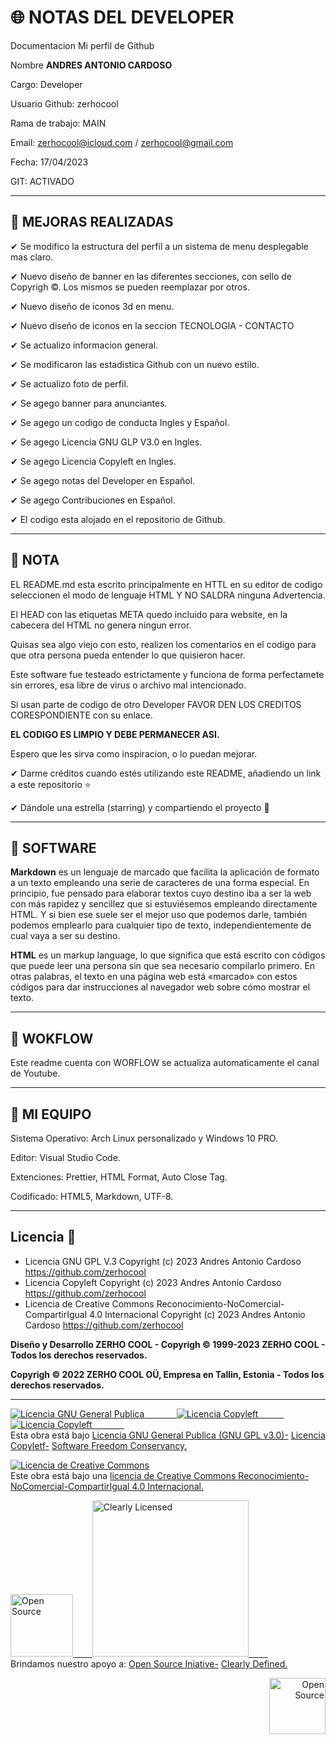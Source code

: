 # 🌐 NOTAS DEL DEVELOPER

Documentacion Mi perfil de Github

Nombre **ANDRES ANTONIO CARDOSO**

Cargo: Developer

Usuario Github: zerhocool

Rama de trabajo: MAIN

Email: zerhocool@icloud.com / zerhocool@gmail.com

Fecha: 17/04/2023

GIT: ACTIVADO

---

## 💢 MEJORAS REALIZADAS

✔ Se modifico la estructura del perfil a un sistema de menu desplegable mas claro.

✔ Nuevo diseño de banner en las diferentes secciones, con sello de Copyrigh ©. Los mismos se pueden reemplazar por otros.

✔ Nuevo diseño de iconos 3d en menu.

✔ Nuevo diseño de iconos en la seccion TECNOLOGIA - CONTACTO

✔ Se actualizo informacion general.

✔ Se modificaron las estadistica Github con un nuevo estilo.

✔ Se actualizo foto de perfil.

✔ Se agego banner para anunciantes.

✔ Se agego un codigo de conducta Ingles y Español.

✔ Se agego Licencia GNU GLP V3.0 en Ingles.

✔ Se agego Licencia Copyleft en Ingles.

✔ Se agego notas del Developer en Español.

✔ Se agego Contribuciones en Español.

✔ El codigo esta alojado en el repositorio de Github.

---

## 💢 NOTA

EL README.md esta escrito principalmente en HTTL en su editor de codigo seleccionen el modo de lenguaje HTML Y NO SALDRA ninguna Advertencia.

El HEAD con las etiquetas META quedo incluido para website, en la cabecera del HTML no genera ningun error.

Quisas sea algo viejo con esto, realizen los comentarios en el codigo para que otra persona pueda entender lo que quisieron hacer.

Este software fue testeado estrictamente y funciona de forma perfectamete sin errores, esa libre de virus o archivo mal intencionado.

Si usan parte de codigo de otro Developer FAVOR DEN LOS CREDITOS CORESPONDIENTE con su enlace.

**EL CODIGO ES LIMPIO Y DEBE PERMANECER ASI.**

Espero que les sirva como inspiracion, o lo puedan mejorar.

✔ Darme créditos cuando estés utilizando este README, añadiendo un link a este repositorio ⭐

✔ Dándole una estrella (starring) y compartiendo el proyecto 🚀

---

## 💢 SOFTWARE

**Markdown** es un lenguaje de marcado que facilita la aplicación de formato a un texto empleando una serie de caracteres de una forma especial. En principio, fue pensado para elaborar textos cuyo destino iba a ser la web con más rapidez y sencillez que si estuviésemos empleando directamente HTML. Y si bien ese suele ser el mejor uso que podemos darle, también podemos emplearlo para cualquier tipo de texto, independientemente de cual vaya a ser su destino.

**HTML** es un markup language, lo que significa que está escrito con códigos que puede leer una persona sin que sea necesario compilarlo primero. En otras palabras, el texto en una página web está «marcado» con estos códigos para dar instrucciones al navegador web sobre cómo mostrar el texto.

---

## 💢 WOKFLOW

Este readme cuenta con WORFLOW se actualiza automaticamente el canal de Youtube.

---

## 💢 MI EQUIPO

Sistema Operativo: Arch Linux personalizado y Windows 10 PRO.

Editor: Visual Studio Code.

Extenciones: Prettier, HTML Format, Auto Close Tag.

Codificado: HTML5, Markdown, UTF-8.

---

## Licencia 📄

- Licencia GNU GPL V.3 Copyright (c) 2023 Andres Antonio Cardoso <https://github.com/zerhocool>
- Licencia Copyleft Copyright (c) 2023 Andres Antonio Cardoso <https://github.com/zerhocool>
- Licencia de Creative Commons Reconocimiento-NoComercial-CompartirIgual 4.0 Internacional Copyright (c) 2023 Andres Antonio Cardoso <https://github.com/zerhocool>

**Diseño y Desarrollo ZERHO COOL - Copyrigh © 1999-2023 ZERHO COOL - Todos los derechos reservados.**

**Copyrigh © 2022 ZERHO COOL OÜ, Empresa en Tallin, Estonia - Todos los derechos reservados.**

---

<a rel="licencia" href="https://www.gnu.org/"><img alt="Licencia GNU General Publica " style="border-width:0" src="https://cdn.discordapp.com/attachments/1072960128820715602/1092305619681300520/gplv3-with-text-136x68.png" />⠀⠀⠀⠀⠀<img alt="Licencia Copyleft " style="border-width:0" src="https://cdn.discordapp.com/attachments/1072960128820715602/1092463443912708116/copyleftorg-green-stylized.png" />⠀⠀⠀⠀<img alt="Licencia Copyleft " style="border-width:0" src="https://cdn.discordapp.com/attachments/1072960128820715602/1092474752779694181/conservancy-header.png" />⠀⠀⠀⠀⠀</a><br />Esta obra está bajo <a rel="licencia" href="https://www.gnu.org/licenses/gpl-3.0.html">Licencia GNU General Publica (GNU GPL v3.0)-</a>
<a rel="licencia" href="http://next.copyleft.org/pages/current-release.html">Licencia Copyletf-</a>
<a rel="licencia" href="http://next.copyleft.org/pages/current-release.html">Software Freedom Conservancy.</a>

<a rel="license" href="http://creativecommons.org/licenses/by-nc-sa/4.0/"><img alt="Licencia de Creative Commons" style="border-width:0" src="https://i.creativecommons.org/l/by-nc-sa/4.0/88x31.png" /></a><br />Este obra está bajo una <a rel="license" href="http://creativecommons.org/licenses/by-nc-sa/4.0/">licencia de Creative Commons Reconocimiento-NoComercial-CompartirIgual 4.0 Internacional.</a>

<a rel="licencia" href="https://opensource.org//"><img alt="Open Source" style="border-width:0" src="https://cdn.discordapp.com/attachments/1072960128820715602/1156244833363566716/os5.png?ex=6514446a&is=6512f2ea&hm=8e7ac1e9d3a95477e0c058cf8b83b9f98b9b84a87f6669c556673483d828c320&" width="100" />⠀⠀⠀<img alt="Clearly Licensed " style="border-width:0" src="https://cdn.discordapp.com/attachments/1072960128820715602/1156319005875896411/ClearlyLicensed_color_h.png?ex=6514897e&is=651337fe&hm=e52082d0d4d77a6c6dfc4d0786a39a5d2db817ebd766a65b460f6f4cf975b8f0&" width="250" />⠀⠀⠀</a><br />Brindamos nuestro apoyo a: <a rel="licencia" href="https://opensource.org/programs/">Open Source Iniative-</a>
<a rel="licencia" href="https://clearlydefined.io/about">Clearly Defined.</a>

<p align="right">
  <a rel="licencia" href="https://www.geocerts.com/geotrust/geotrust-ov-wildcard-ssl"><img alt="Open Source " style="border-width:0" src="https://cdn.discordapp.com/attachments/1072960128820715602/1156311180692951170/geotrust-trust-seal1.png?ex=65148234&is=651330b4&hm=d0a8894085f01ef224318775176625b2b644b0b254991f927576dade460c800f&" width="90" /></a>
</p>
